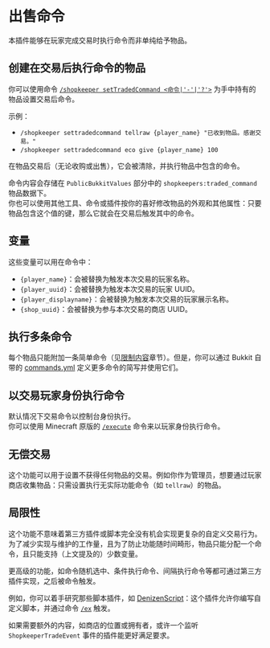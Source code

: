 # 出售命令

本插件能够在玩家完成交易时执行命令而非单纯给予物品。

## 创建在交易后执行命令的物品

你可以使用命令 [`/shopkeeper setTradedCommand <命令|'-'|'?'>`](commands.md) 为手中持有的物品设置交易后命令。

示例：

* `/shopkeeper settradedcommand tellraw {player_name} "已收到物品。感谢交易。"`
* `/shopkeeper settradedcommand eco give {player_name} 100`

在物品交易后（无论收购或出售），它会被清除，并执行物品中包含的命令。

命令内容会存储在 `PublicBukkitValues` 部分中的 `shopkeepers:traded_command` 物品数据下。    
你也可以使用其他工具、命令或插件按你的喜好修改物品的外观和其他属性：只要物品包含这个值的键，那么它就会在交易后触发其中的命令。

## 变量

这些变量可以用在命令中：

* `{player_name}`：会被替换为触发本次交易的玩家名称。
* `{player_uuid}`：会被替换为触发本次交易的玩家 UUID。
* `{player_displayname}`：会被替换为触发本次交易的玩家展示名称。
* `{shop_uuid}`：会被替换为参与本次交易的商店 UUID。

## 执行多条命令

每个物品只能附加一条简单命令（见[限制内容](#)章节）。但是，你可以通过 Bukkit 自带的 [commands.yml](https://bukkit.fandom.com/wiki/Commands.yml) 定义更多命令的简写并使用它们。

## 以交易玩家身份执行命令

默认情况下交易命令以控制台身份执行。    
你可以使用 Minecraft 原版的 [`/execute`](https://zh.minecraft.wiki/w/%E5%91%BD%E4%BB%A4/execute) 命令来以玩家身份执行命令。

## 无偿交易

这个功能可以用于设置不获得任何物品的交易。例如你作为管理员，想要通过玩家商店收集物品：只需设置执行无实际功能命令（如 `tellraw`）的物品。

## 局限性

这个功能不意味着第三方插件或脚本完全没有机会实现更复杂的自定义交易行为。为了减少实现与维护的工作量，且为了防止功能随时间畸形，物品只能分配一个命令，且只能支持（上文提及的）少数变量。

更高级的功能，如命令随机选中、条件执行命令、间隔执行命令等都可通过第三方插件实现，之后被命令触发。

例如，你可以着手研究那些脚本插件，如 [DenizenScript](https://denizenscript.com/)：这个插件允许你编写自定义脚本，并通过命令 [`/ex`](https://meta.denizenscript.com/Docs/Languages#/ex%20command) 触发。

如果需要额外的内容，如商店的位置或拥有者，或许一个监听 `ShopkeeperTradeEvent` 事件的插件能更好满足要求。
